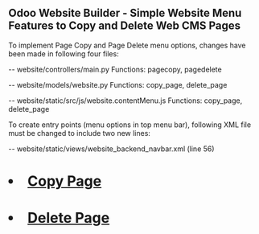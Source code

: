 Odoo Website Builder - Simple Website Menu Features to Copy and Delete Web CMS Pages
------------------------------------------------------------------------------------

To implement Page Copy and Page Delete menu options, changes have been made in following four files:

-- website/controllers/main.py
Functions: pagecopy, pagedelete

-- website/models/website.py
Functions: copy_page, delete_page

-- website/static/src/js/website.contentMenu.js
Functions: copy_page, delete_page

To create entry points (menu options in top menu bar), following XML file must be changed to include two new lines:

-- website/static/views/website_backend_navbar.xml (line 56)

#   <li groups="base.group_website_designer"><a href="#" data-action="copy_page">Copy Page</a></li>
#   <li groups="base.group_website_designer"><a href="#" data-action="delete_page">Delete Page</a></li>
